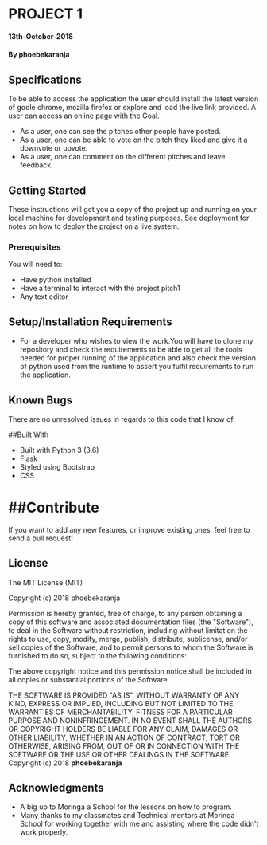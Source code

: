 # PROJECT 1


#### 13th-October-2018


#### By **phoebekaranja**


## Specifications
To be able to access the application the user should install the latest version of goole chrome, mozilla firefox or explore and load the live link provided.
A user can access an online page with the Goal.
+ As a user, one can see the pitches other people have posted.
+ As a user, one can be able to vote on the pitch they liked and give it a downvote or upvote.
+ As a user, one can comment on the different pitches and leave feedback.



## Getting Started

These instructions will get you a copy of the project up and running on your local machine for development and testing purposes. See deployment for notes on how to deploy the project on a live system.



### Prerequisites

You will need to:

-   Have python installed
-   Have a terminal to interact with the project pitch1
-   Any text editor



## Setup/Installation Requirements
* For a developer who wishes to view the work.You will have to clone my repository and check the requirements to be able to get all the tools needed for proper running of the application and also check the version of python used from the runtime to assert you fulfil requirements to run the application.



## Known Bugs
There are no unresolved issues in regards to this code that I know of.



##Built With

- Built with Python 3 (3.6)
- Flask
- Styled using Bootstrap
- CSS



##Contribute
========

If you want to add any new features, or improve existing ones, feel free to send a pull request!



## License

The MIT License (MIT)

Copyright (c) 2018 phoebekaranja

Permission is hereby granted, free of charge, to any person obtaining a copy of this software and associated documentation files (the "Software"), to deal in the Software without restriction, including without limitation the rights to use, copy, modify, merge, publish, distribute, sublicense, and/or sell copies of the Software, and to permit persons to whom the Software is furnished to do so, subject to the following conditions:

The above copyright notice and this permission notice shall be included in all copies or substantial portions of the Software.

THE SOFTWARE IS PROVIDED "AS IS", WITHOUT WARRANTY OF ANY KIND, EXPRESS OR IMPLIED, INCLUDING BUT NOT LIMITED TO THE WARRANTIES OF MERCHANTABILITY, FITNESS FOR A PARTICULAR PURPOSE AND NONINFRINGEMENT. IN NO EVENT SHALL THE AUTHORS OR COPYRIGHT HOLDERS BE LIABLE FOR ANY CLAIM, DAMAGES OR OTHER LIABILITY, WHETHER IN AN ACTION OF CONTRACT, TORT OR OTHERWISE, ARISING FROM, OUT OF OR IN CONNECTION WITH THE SOFTWARE OR THE USE OR OTHER DEALINGS IN THE SOFTWARE.
Copyright (c) 2018 **phoebekaranja**



## Acknowledgments

* A big up to Moringa a School for the lessons on how to program.
* Many thanks to my classmates and Technical mentors at Moringa School for working together
   with me and assisting where the code didn't work properly.
